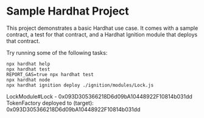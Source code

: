 # Sample Hardhat Project

This project demonstrates a basic Hardhat use case. It comes with a sample contract, a test for that contract, and a Hardhat Ignition module that deploys that contract.

Try running some of the following tasks:

```shell
npx hardhat help
npx hardhat test
REPORT_GAS=true npx hardhat test
npx hardhat node
npx hardhat ignition deploy ./ignition/modules/Lock.js
```


LockModule#Lock - 0x093D305366218D6d09bA10448922F10814b031dd
TokenFactory deployed to (target): 0x093D305366218D6d09bA10448922F10814b031dd